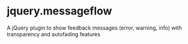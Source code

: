 # jquery.messageflow
A jQuery plugin to show feedback messages (error, warning, info) with transparency and autofading features
